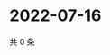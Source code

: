 # 2022-07-16

共 0 条

<!-- BEGIN WEIBO -->
<!-- 最后更新时间 Sat Jul 16 2022 21:23:29 GMT+0800 (China Standard Time) -->

<!-- END WEIBO -->

